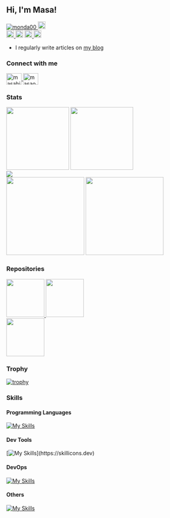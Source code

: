 ## Hi, I'm Masa!

<p align="left">
  <a href="https://github.com/monda00/monda00/">
    <img src="https://komarev.com/ghpvc/?username=monda00" alt="monda00" />
  </a>
  <a href="https://github.com/monda00">
    <img height="20" src="https://img.shields.io/github/followers/monda00?label=follow&logo=github&style=flat" />
  </a>
  <br>
  <a href="http://qiita.com/monda00">
    <img height="20" src="https://qiita-badge.apiapi.app/s/monda00/posts.svg" />
  </a>
    <img height="20" src="https://qiita-badge.apiapi.app/s/monda00/contributions.svg" />
  </a>
  <a href="https://zenn.dev/monda/articles">
    <img height="20" src="https://zenn.badge.nikaera.com/s/monda/articles?style=plastic" alt="monda articles" />
  </a>
  <a href="https://zenn.dev/monda">
    <img height="20" src="https://zenn.badge.nikaera.com/s/monda/likes?style=plastic" alt="monda likes" />
  </a>
</p>

- I regularly write articles on [my blog](https://amateur-engineer-blog.com/)

### Connect with me

<p align="left">
  <a href="https://linkedin.com/in/masahiro-onda-490a79179" target="blank">
    <img align="center" src="https://raw.githubusercontent.com/rahuldkjain/github-profile-readme-generator/master/src/images/icons/Social/linked-in-alt.svg" alt="masahiro-onda-490a79179" height="30" width="40" />
  </a>
  <a href="https://kaggle.com/masaonda" target="blank">
    <img align="center" src="https://raw.githubusercontent.com/rahuldkjain/github-profile-readme-generator/master/src/images/icons/Social/kaggle.svg" alt="masaonda" height="30" width="40" />
  </a>
</p>

### Stats

<p align="left">
  <img height="165" src="https://github-readme-stats.vercel.app/api/top-langs/?username=anuraghazra&layout=compact&theme=radical" />
  <img height="165" src="https://github-readme-stats.vercel.app/api?username=monda00&count_private=true&show_icons=true&theme=radical" />
  <br>
  <img src="https://github-profile-summary-cards.vercel.app/api/cards/profile-details?username=monda00&theme=radical" />
  <br>
  <img height="205" src="https://github-profile-summary-cards.vercel.app/api/cards/repos-per-language?username=monda00&theme=radical" />
  <img height="205" src="https://github-profile-summary-cards.vercel.app/api/cards/most-commit-language?username=monda00&theme=radical" />
</p>

### Repositories

<p align="left">
  <a href="https://github.com/monda00/dotfiles">
    <img height="100" src="https://github-readme-stats.vercel.app/api/pin/?username=monda00&repo=dotfiles&theme=radical" />
  </a>
  <a href="https://github.com/monda00/alfred-slack-workflow">
    <img height="100" src="https://github-readme-stats.vercel.app/api/pin/?username=monda00&repo=alfred-slack-workflow&theme=radical" />
  </a>
  <br>
  <a href="https://github.com/monda00/aa-generator-app">
    <img height="100" src="https://github-readme-stats.vercel.app/api/pin/?username=monda00&repo=aa-generator-app&theme=radical" />
  </a>
</p>

### Trophy

[![trophy](https://github-profile-trophy.vercel.app/?username=monda00&theme=radical)](https://github.com/ryo-ma/github-profile-trophy)

### Skills

#### Programming Languages

[![My Skills](https://skillicons.dev/icons?i=py,go,java,js,ts)](https://skillicons.dev)

#### Dev Tools

[![My Skills](https://skillicons.dev/icons?i=vscode,vim,neovim,git,github,md,gradle,maven,react,nextjs,nodejs,flask,tensorflow,)](https://skillicons.dev)

#### DevOps

[![My Skills](https://skillicons.dev/icons?i=docker,kubernetes,linux,bash,grafana,prometheus,sentry,jenkins,githubactions,gcp)](https://skillicons.dev)

#### Others

[![My Skills](https://skillicons.dev/icons?i=kafka,nginx,postgres)](https://skillicons.dev)
